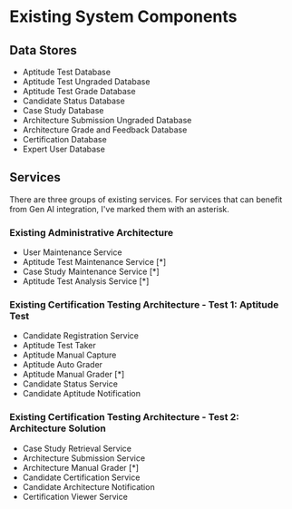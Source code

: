 # Existing System Components

## Data Stores

* Aptitude Test Database
* Aptitude Test Ungraded Database
* Aptitude Test Grade Database
* Candidate Status Database
* Case Study Database
* Architecture Submission Ungraded Database
* Architecture Grade and Feedback Database
* Certification Database
* Expert User Database

## Services

There are three groups of existing services. For services that can benefit from Gen AI integration, I've marked them with an asterisk.

### Existing Administrative Architecture

* User Maintenance Service
* Aptitude Test Maintenance Service [*]
* Case Study Maintenance Service [*]
* Aptitude Test Analysis Service [*]

### Existing Certification Testing Architecture - Test 1: Aptitude Test

* Candidate Registration Service
* Aptitude Test Taker
* Aptitude Manual Capture
* Aptitude Auto Grader
* Aptitude Manual Grader [*]
* Candidate Status Service
* Candidate Aptitude Notification

### Existing Certification Testing Architecture - Test 2: Architecture Solution

* Case Study Retrieval Service
* Architecture Submission Service
* Architecture Manual Grader [*]
* Candidate Certification Service
* Candidate Architecture Notification
* Certification Viewer Service
